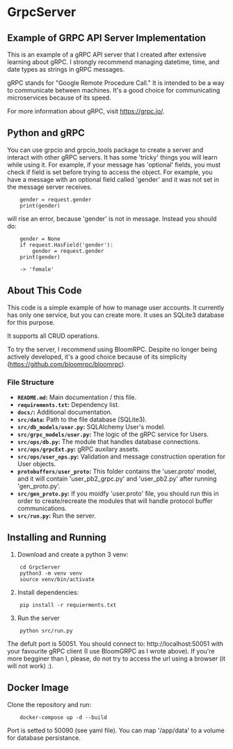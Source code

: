 # GrpcServer
## Example of GRPC API Server Implementation

This is an example of a gRPC API server that I created after extensive learning about gRPC. I strongly recommend managing datetime, time, and date types as strings in gRPC messages.

gRPC stands for "Google Remote Procedure Call." It is intended to be a way to communicate between machines. It's a good choice for communicating microservices because of its speed.

For more information about gRPC, visit https://grpc.io/.

## Python and gRPC
You can use grpcio and grpcio_tools package to create a server and interact with other gRPC servers. It has some 'tricky' things you will learn while using it. For example, if your message has 'optional' fields, you must check if field is set before trying to access the object. For example, you have a message with an optional field called 'gender' and it was not set in the message server receives.

```
    gender = request.gender
    print(gender)
```

will rise an error, because 'gender' is not in message. Instead you should do:
```
    gender = None
    if request.HasField('gender'):
        gender = request.gender
    print(gender)

    -> 'female'
```

## About This Code
This code is a simple example of how to manage user accounts. It currently has only one service, but you can create more. It uses an SQLite3 database for this purpose.

It supports all CRUD operations.

To try the server, I recommend using BloomRPC. Despite no longer being actively developed, it's a good choice because of its simplicity (https://github.com/bloomrpc/bloomrpc).

### File Structure

- **`README.md`:** Main documentation / this file.
- **`requirements.txt`:** Dependency list.
- **`docs/`:** Additional documentation.
- **`src/data`:** Path to the file database (SQLite3).
- **`src/db_models/user.py`:** SQLAlchemy User's model.
- **`src/grpc_models/user.py`:** The logic of the gRPC service for Users.
- **`src/ops/db.py`:** The module that handles database connections.
- **`src/ops/grpcExt.py`:** gRPC auxilary assets.
- **`src/ops/user_ops.py`:** Validation and message construction operation for User objects.
- **`protobuffers/user_proto`:** This folder contains the 'user.proto' model, and it will contain 'user_pb2_grpc.py' and 'user_pb2.py' after running 'gen_proto.py'.
- **`src/gen_proto.py`:** If you moidfy 'user.proto' file, you should run this in order to create/recreate the modules that will handle protocol buffer communications.
- **`src/run.py`:** Run the server.

## Installing and Running
1) Download and create a python 3 venv:
```
    cd GrpcServer
    python3 -m venv venv
    source venv/bin/activate
```
2) Install dependencies:
```
    pip install -r requierments.txt
```
3) Run the server
```
    python src/run.py
```

The defult port is 50051. You should connect to: http://localhost:50051 with your favourite gRPC client (I use BloomGRPC as I wrote above). If you're more begginer than I, please, do not try to access the url using a browser (it will not work) :).

## Docker Image
Clone the repository and run:
```
    docker-compose up -d --build
```
Port is setted to 50090 (see yaml file). You can map '/app/data' to a volume for database persistance.